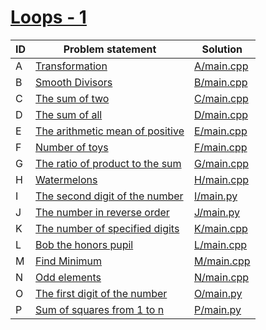 # [Loops - 1](https://www.e-olymp.com/en/contests/9563)



| ID | Problem statement                                                                          | Solution                 |
|----|--------------------------------------------------------------------------------------------|--------------------------|
| A  | [Transformation](https://www.e-olymp.com/en/contests/9563/problems/83863)                  | [A/main.cpp](A/main.cpp) |
| B  | [Smooth Divisors](https://www.e-olymp.com/en/contests/9563/problems/83864)                 | [B/main.cpp](B/main.cpp) |
| C  | [The sum of two](https://www.e-olymp.com/en/contests/9563/problems/83865)                  | [C/main.cpp](C/main.cpp) |
| D  | [The sum of all](https://www.e-olymp.com/en/contests/9563/problems/83866)                  | [D/main.cpp](D/main.cpp) |
| E  | [The arithmetic mean of positive](https://www.e-olymp.com/en/contests/9563/problems/83867) | [E/main.cpp](E/main.cpp) |
| F  | [Number of toys](https://www.e-olymp.com/en/contests/9563/problems/83868)                  | [F/main.cpp](F/main.cpp) |
| G  | [The ratio of product to the sum](https://www.e-olymp.com/en/contests/9563/problems/83869) | [G/main.cpp](G/main.cpp) |
| H  | [Watermelons](https://www.e-olymp.com/en/contests/9563/problems/83870)                     | [H/main.cpp](H/main.cpp) |
| I  | [The second digit of the number](https://www.e-olymp.com/en/contests/9563/problems/83871)  | [I/main.py](I/main.py)   |
| J  | [The number in reverse order](https://www.e-olymp.com/en/contests/9563/problems/83872)     | [J/main.py](J/main.py)   |
| K  | [The number of specified digits](https://www.e-olymp.com/en/contests/9563/problems/83873)  | [K/main.cpp](K/main.cpp) |
| L  | [Bob the honors pupil](https://www.e-olymp.com/en/contests/9563/problems/83874)            | [L/main.cpp](L/main.cpp) |
| M  | [Find Minimum](https://www.e-olymp.com/en/contests/9563/problems/83875)                    | [M/main.cpp](M/main.cpp) |
| N  | [Odd elements](https://www.e-olymp.com/en/contests/9563/problems/83876)                    | [N/main.cpp](N/main.cpp) |
| O  | [The first digit of the number](https://www.e-olymp.com/en/contests/9563/problems/83877)   | [O/main.py](O/main.py)   |
| P  | [Sum of squares from 1 to n](https://www.e-olymp.com/en/contests/9563/problems/83878)      | [P/main.py](P/main.py)   |

